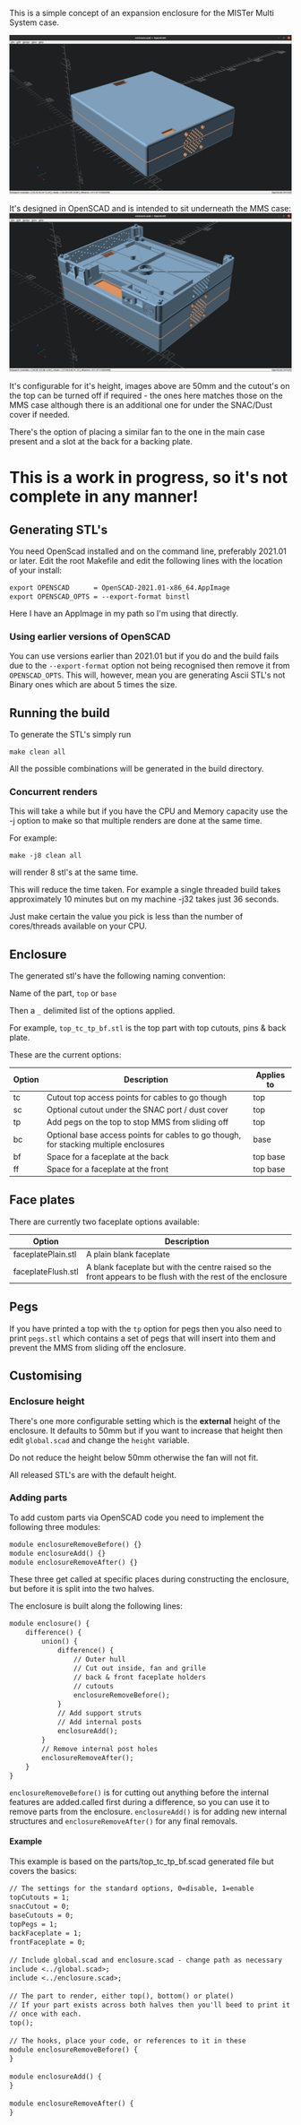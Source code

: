 This is a simple concept of an expansion enclosure for the MISTer Multi System
case.

![View of just the enclosure](images/preview1.png)

It's designed in OpenSCAD and is intended to sit underneath the MMS case:
![Side view with MMS on top](images/view1.png)

It's configurable for it's height, images above are 50mm and the cutout's on
the top can be turned off if required - the ones here matches those on the MMS case
although there is an additional one for under the SNAC/Dust cover if needed.

There's the option of placing a similar fan to the one in the main case present
and a slot at the back for a backing plate.

# This is a work in progress, so it's not complete in any manner!

## Generating STL's

You need OpenScad installed and on the command line, preferably 2021.01 or later.
Edit the root Makefile and edit the following lines with the location of your install:

    export OPENSCAD      = OpenSCAD-2021.01-x86_64.AppImage
    export OPENSCAD_OPTS = --export-format binstl

Here I have an AppImage in my path so I'm using that directly.

### Using earlier versions of OpenSCAD
You can use versions earlier than 2021.01 but if you do and the build fails due to the
`--export-format` option not being recognised then remove it from `OPENSCAD_OPTS`.
This will, however, mean you are generating Ascii STL's not Binary ones which are
about 5 times the size.

## Running the build

To generate the STL's simply run

    make clean all

All the possible combinations will be generated in the build directory.

### Concurrent renders
This will take a while but if you have the CPU and Memory capacity use the -j option to
make so that multiple renders are done at the same time.

For example:

    make -j8 clean all

will render 8 stl's at the same time.

This will reduce the time taken.
For example a single threaded build takes approximately 10 minutes but on my machine -j32 takes just 36 seconds.

Just make certain the value you pick is less than the number of cores/threads available on your CPU.

## Enclosure

The generated stl's have the following naming convention:

Name of the part, `top` or `base`

Then a `_` delimited list of the options applied.

For example, `top_tc_tp_bf.stl` is the top part with top cutouts, pins & back plate.

These are the current options:

| Option | Description                                                                           | Applies to |
| ------ |---------------------------------------------------------------------------------------|------------|
| tc | Cutout top access points for cables to go though                                      | top        |
| sc | Optional cutout under the SNAC port / dust cover                                      | top        |
| tp | Add pegs on the top to stop MMS from sliding off | top        |
| bc | Optional base access points for cables to go though, for stacking multiple enclosures | base       |
| bf | Space for a faceplate at the back | top base   |
| ff | Space for a faceplate at the front | top base   |

## Face plates

There are currently two faceplate options available:

| Option             | Description                                                                                                  |
|--------------------|--------------------------------------------------------------------------------------------------------------|
| faceplatePlain.stl | A plain blank faceplate                                                                                      |
| faceplateFlush.stl | A blank faceplate but with the centre raised so the front appears to be flush with the rest of the enclosure |

## Pegs
If you have printed a top with the `tp` option for pegs then you also need to print `pegs.stl` which contains a set of
pegs that will insert into them and prevent the MMS from sliding off the enclosure.

## Customising

### Enclosure height

There's one more configurable setting which is the **external** height of the enclosure.
It defaults to 50mm but if you want to increase that height then edit `global.scad` and change the
`height` variable.

Do not reduce the height below 50mm otherwise the fan will not fit.

All released STL's are with the default height.

### Adding parts

To add custom parts via OpenSCAD code you need to implement the following three modules:

    module enclosureRemoveBefore() {}
    module enclosureAdd() {}
    module enclosureRemoveAfter() {}

These three get called at specific places during constructing the enclosure, but before it is split
into the two halves.

The enclosure is built along the following lines:

    module enclosure() {
        difference() {
            union() {
                difference() {
                    // Outer hull
                    // Cut out inside, fan and grille
                    // back & front faceplate holders
                    // cutouts
                    enclosureRemoveBefore();
                }
                // Add support struts
                // Add internal posts
                enclosureAdd();
            }
            // Remove internal post holes
            enclosureRemoveAfter();
        }
    }

`enclosureRemoveBefore()` is for cutting out anything before the internal features
are added.called first during a difference, so you can use it to remove parts from the enclosure.
`enclosureAdd()` is for adding new internal structures and
`enclosureRemoveAfter()` for any final removals.

#### Example

This example is based on the parts/top_tc_tp_bf.scad generated file but covers the basics:

    // The settings for the standard options, 0=disable, 1=enable
    topCutouts = 1;
    snacCutout = 0;
    baseCutouts = 0;
    topPegs = 1;
    backFaceplate = 1;
    frontFaceplate = 0;

    // Include global.scad and enclosure.scad - change path as necessary
    include <../global.scad>;
    include <../enclosure.scad>;

    // The part to render, either top(), bottom() or plate()
    // If your part exists across both halves then you'll beed to print it
    // once with each.
    top();

    // The hooks, place your code, or references to it in these
    module enclosureRemoveBefore() {
    }

    module enclosureAdd() {
    }
    
    module enclosureRemoveAfter() {
    }

